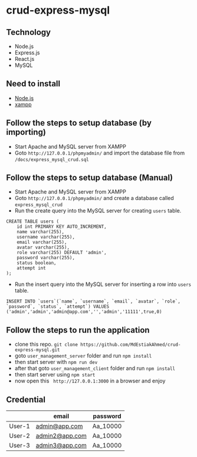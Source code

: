 # crud-express-mysql

## Technology

- Node.js
- Express.js
- React.js
- MySQL

## Need to install

- [Node.js](https://nodejs.org/en/download/)
- [xampp](https://sourceforge.net/projects/xampp/)

## Follow the steps to setup database (by importing)
- Start Apache and MySQL server from XAMPP
- Goto `http://127.0.0.1/phpmyadmin/` and import the database file from `/docs/express_mysql_crud.sql`

## Follow the steps to setup database (Manual)
- Start Apache and MySQL server from XAMPP
- Goto `http://127.0.0.1/phpmyadmin/` and create a database called `express_mysql_crud`
- Run the create query into the MySQL server for creating `users` table.

```
CREATE TABLE users (
    id int PRIMARY KEY AUTO_INCREMENT,
    name varchar(255),
    username varchar(255),
    email varchar(255),
    avatar varchar(255),
    role varchar(255) DEFAULT 'admin',
    password varchar(255),
    status boolean,
    attempt int
);
```

- Run the insert query into the MySQL server for inserting a row into `users` table.

```
INSERT INTO `users`(`name`, `username`, `email`, `avatar`, `role`, `password`, `status`, `attempt`) VALUES ('admin','admin','admin@app.com','','admin','11111',true,0)
```

## Follow the steps to run the application

- clone this repo. `git clone https://github.com/MdEstiakAhmed/crud-express-mysql.git`
- goto `user_management_server` folder and run `npm install`
- then start server with `npm run dev`
- after that goto `user_management_client` folder and run `npm install`
- then start server using `npm start`
- now open this ` http://127.0.0.1:3000` in a browser and enjoy

## Credential

|        | email          | password |
| ------ | -------------- | -------- |
| User-1 | admin@app.com  | Aa_10000 |
| User-2 | admin2@app.com | Aa_10000 |
| User-3 | admin3@app.com | Aa_10000 |
